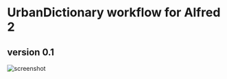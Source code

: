 UrbanDictionary workflow for Alfred 2
=================================================
version 0.1
-------------------------------------------------
![screenshot](https://dl.dropbox.com/u/8255225/ud-afred-scr.png)